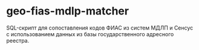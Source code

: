 # geo-fias-mdlp-matcher
SQL-скрипт для сопоставления кодов ФИАС из систем МДЛП и Сенсус с использованием данных из базы государственного адресного реестра.
